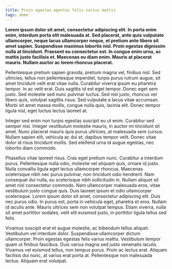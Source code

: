 ```yaml
---
title: Proin egestas egestas felis varius mattis
tags: demo
---
```


**Lorem ipsum dolor sit amet, consectetur adipiscing elit. In porta enim enim, interdum porta elit malesuada at. Sed placerat, ante quis vulputate ullamcorper, neque lacus ullamcorper neque, et pretium ante libero sit amet sapien. Suspendisse maximus lobortis nisl. Proin egestas dignissim nulla at tincidunt. Praesent eu consectetur est. In congue enim urna, ac mattis justo facilisis et. Maecenas eu diam enim. Mauris at placerat mauris. Nullam auctor ac lorem rhoncus placerat.**

Pellentesque pretium sapien gravida, pretium magna vel, finibus nisl. Sed ultricies, tellus non pellentesque imperdiet, turpis purus rutrum augue, sit amet tincidunt velit erat vitae nulla. Curabitur viverra ipsum eu pharetra tempor. In ac velit erat. Duis sagittis id est eget tempor. Donec eget sem justo. Sed molestie sed nunc pulvinar luctus. Sed nisl justo, rhoncus vel libero quis, volutpat sagittis risus. Sed vulputate a lacus vitae accumsan. Morbi sit amet massa mollis, congue nulla quis, lacinia elit. Donec tempor ligula nisl, eget luctus lectus laoreet at.

Integer sed enim non turpis egestas suscipit eu ut enim. Curabitur sed semper nisi. Integer vestibulum molestie mauris, in auctor mi tincidunt sit amet. Nunc placerat mauris quis purus ultricies, at malesuada sem cursus. Nullam sapien elit, vehicula ac dui et, dapibus tempor velit. Donec vitae dolor id risus tincidunt mollis. Sed eleifend urna id augue egestas, nec lobortis diam commodo.

Phasellus vitae laoreet risus. Cras eget pretium nunc. Curabitur a interdum purus. Pellentesque nulla odio, molestie vel aliquam quis, ornare id justo. Nulla convallis ligula eget lectus ullamcorper rhoncus. Maecenas scelerisque nibh nec purus pulvinar, non tincidunt odio hendrerit. Nam consequat dui nulla, eu scelerisque nibh sollicitudin in. Nullam aliquet sit amet nisl consectetur commodo. Nam ullamcorper malesuada eros, vitae vestibulum justo congue quis. Duis laoreet ipsum et odio ullamcorper scelerisque. Lorem ipsum dolor sit amet, consectetur adipiscing elit. Duis nec purus odio. In purus est, porta in vehicula eget, pharetra et eros. Nullam id iaculis ante. Mauris ultrices sem non volutpat tempus. Etiam viverra, nulla sit amet porttitor sodales, velit elit euismod justo, in porttitor ligula tellus sed felis.

Vivamus suscipit erat et augue molestie, ac bibendum tellus aliquet. Vestibulum vel interdum dolor. Suspendisse ullamcorper dictum ullamcorper. Proin egestas egestas felis varius mattis. Vestibulum tempor quam ut finibus faucibus. Duis varius magna sed justo venenatis iaculis. Vivamus vel euismod tellus, non tempus purus. Proin ac lectus erat. Aliquam facilisis dui nunc, at varius erat porta at. Pellentesque non malesuada lectus. Aliquam erat volutpat.
